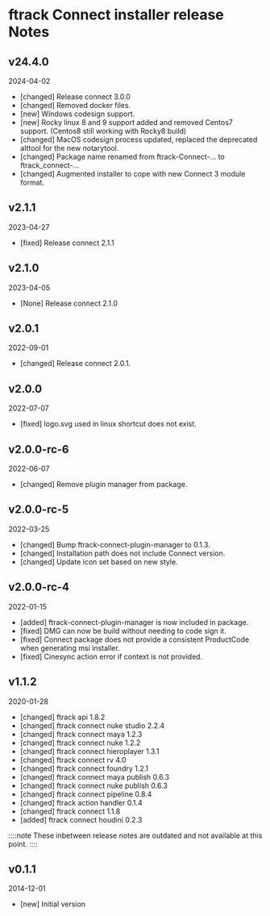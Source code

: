 # ftrack Connect installer release Notes

## v24.4.0
2024-04-02

* [changed] Release connect 3.0.0
* [changed] Removed docker files.
* [new] Windows codesign support.
* [new] Rocky linux 8 and 9 support added and removed Centos7 support. (Centos8 still working with Rocky8 build)
* [changed] MacOS codesign process updated, replaced the deprecated alttool for the new notarytool.
* [changed] Package name renamed from ftrack-Connect-... to ftrack_connect-...
* [changed] Augmented installer to cope with new Connect 3 module format.

## v2.1.1
2023-04-27

* [fixed] Release connect 2.1.1

## v2.1.0
2023-04-05

* [None] Release connect 2.1.0

## v2.0.1
2022-09-01

* [changed] Release connect 2.0.1.

## v2.0.0
2022-07-07

* [fixed] logo.svg used in linux shortcut does not exist.

## v2.0.0-rc-6
2022-06-07

* [changed] Remove plugin manager from package.

## v2.0.0-rc-5
2022-03-25

* [changed] Bump ftrack-connect-plugin-manager to 0.1.3.
* [changed] Installation path does not include Connect version.
* [changed] Update icon set based on new style.

## v2.0.0-rc-4
2022-01-15

* [added] ftrack-connect-plugin-manager is now included in package.
* [fixed] DMG can now be build without needing to code sign it.
* [fixed] Connect package does not provide a consistent ProductCode when generating msi installer.
* [fixed] Cinesync action error if context is not provided.

## v1.1.2
2020-01-28

* [changed] ftrack api 1.8.2
* [changed] ftrack connect nuke studio 2.2.4
* [changed] ftrack connect maya 1.2.3
* [changed] ftrack connect nuke 1.2.2
* [changed] ftrack connect hieroplayer 1.3.1
* [changed] ftrack connect rv 4.0
* [changed] ftrack connect foundry 1.2.1
* [changed] ftrack connect maya publish 0.6.3
* [changed] ftrack connect nuke publish 0.6.3
* [changed] ftrack connect pipeline 0.8.4
* [changed] ftrack action handler 0.1.4
* [changed] ftrack connect 1.1.8
* [added] ftrack connect houdini 0.2.3

::::note
    These inbetween release notes are outdated and not available at this point.
::::

## v0.1.1
2014-12-01

* [new] Initial version

